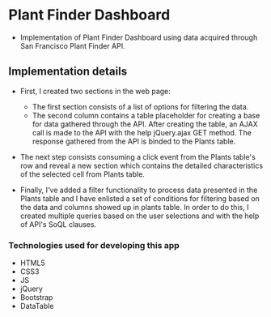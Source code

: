 # Plant Finder Dashboard

- Implementation of Plant Finder Dashboard using data acquired through San Francisco Plant Finder API.

## Implementation details

- First, I created two sections in the web page:
  - The first section consists of a list of options for filtering the data.
  - The second column contains a table placeholder for creating a base for data gathered through the API.
    After creating the table, an AJAX call is made to the API with the help jQuery.ajax GET method. The response gathered from the API is binded to the Plants table.

- The next step consists consuming a click event from the Plants table's row and reveal a new section which contains the detailed characteristics of the selected cell from Plants table.

- Finally, I've added a filter functionality to process data presented in the Plants table and I have enlisted a set of conditions for filtering based on the data and columns showed up in plants table. In order to do this, I created multiple queries based on the user selections and with the help of API's SoQL clauses.

### Technologies used for developing this app

- HTML5
- CSS3
- JS
- jQuery
- Bootstrap
- DataTable

